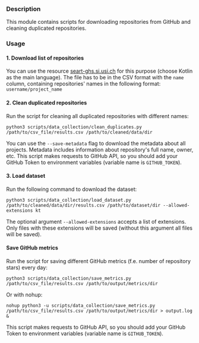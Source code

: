 ### Description

This module contains scripts for downloading repositories from GitHub and cleaning duplicated repositories.

### Usage

#### 1. Download list of repositories

You can use the resource [seart-ghs.si.usi.ch]( https://seart-ghs.si.usi.ch/) for this purpose (choose Kotlin as the main language).
The file has to be in the CSV format with the ```name``` column,
containing repositories' names in the following format: ```username/project_name```

#### 2. Clean duplicated repositories

Run the script for cleaning all duplicated repositories with different names:
``` shell script
python3 scripts/data_collection/clean_duplicates.py /path/to/csv_file/results.csv /path/to/cleaned/data/dir
```
You can use the ```--save-metadata``` flag to download the metadata about all projects. Metadata includes information about repository's full name, owner, etc.
This script makes requests to GitHub API, so you should add your GitHub Token to environment variables (variable name is ```GITHUB_TOKEN```).

#### 3. Load dataset

Run the following command to download the dataset:

``` 
python3 scripts/data_collection/load_dataset.py /path/to/cleaned/data/dir/results.csv /path/to/dataset/dir --allowed-extensions kt
```
The optional argument ```--allowed-extensions``` accepts a list of extensions. 
Only files with these extensions will be saved (without this argument all files will be saved).


#### Save GitHub metrics

Run the script for saving different GitHub metrics (f.e. number of repository stars) every day:

``` shell script
python3 scripts/data_collection/save_metrics.py /path/to/csv_file/results.csv /path/to/output/metrics/dir
```

Or with nohup:
``` shell script
nohup python3 -u scripts/data_collection/save_metrics.py /path/to/csv_file/results.csv /path/to/output/metrics/dir > output.log &
```
This script makes requests to GitHub API, so you should add your GitHub Token to environment variables (variable name is ```GITHUB_TOKEN```).
